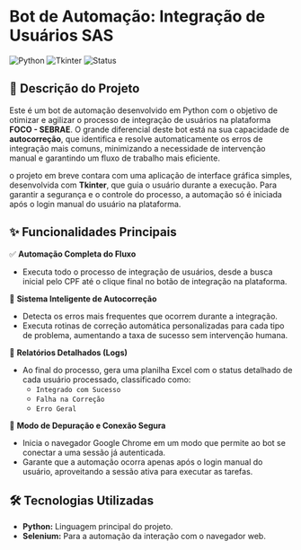 # Bot de Automação: Integração de Usuários SAS

![Python](https://img.shields.io/badge/Python-3776AB?style=for-the-badge&logo=python&logoColor=white )
![Tkinter](https://img.shields.io/badge/Tkinter-2C599D?style=for-the-badge&logo=python&logoColor=white )
![Status](https://img.shields.io/badge/Status-Em%20Desenvolvimento-brightgreen?style=for-the-badge )

## 📌 Descrição do Projeto

Este é um bot de automação desenvolvido em Python com o objetivo de otimizar e agilizar o processo de integração de usuários na plataforma **FOCO - SEBRAE**. O grande diferencial deste bot está na sua capacidade de **autocorreção**, que identifica e resolve automaticamente os erros de integração mais comuns, minimizando a necessidade de intervenção manual e garantindo um fluxo de trabalho mais eficiente.

o projeto em breve contara com uma aplicação de interface gráfica simples, desenvolvida com **Tkinter**, que guia o usuário durante a execução. Para garantir a segurança e o controle do processo, a automação só é iniciada após o login manual do usuário na plataforma.

## ✨ Funcionalidades Principais

✅ **Automação Completa do Fluxo**
- Executa todo o processo de integração de usuários, desde a busca inicial pelo CPF até o clique final no botão de integração na plataforma.

🔁 **Sistema Inteligente de Autocorreção**
- Detecta os erros mais frequentes que ocorrem durante a integração.
- Executa rotinas de correção automática personalizadas para cada tipo de problema, aumentando a taxa de sucesso sem intervenção humana.

📝 **Relatórios Detalhados (Logs)**
- Ao final do processo, gera uma planilha Excel com o status detalhado de cada usuário processado, classificado como:
  - `Integrado com Sucesso`
  - `Falha na Correção`
  - `Erro Geral`

🧪 **Modo de Depuração e Conexão Segura**
- Inicia o navegador Google Chrome em um modo que permite ao bot se conectar a uma sessão já autenticada.
- Garante que a automação ocorra apenas após o login manual do usuário, aproveitando a sessão ativa para executar as tarefas.

## 🛠️ Tecnologias Utilizadas

- **Python:** Linguagem principal do projeto.
- **Selenium:** Para a automação da interação com o navegador web.


